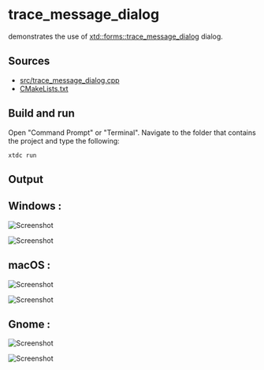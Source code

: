 # trace_message_dialog

demonstrates the use of [xtd::forms::trace_message_dialog](https://gammasoft71.github.io/xtd/reference_guides/latest/classxtd_1_1forms_1_1trace__message__dialog.html) dialog.

## Sources

* [src/trace_message_dialog.cpp](src/trace_message_dialog.cpp)
* [CMakeLists.txt](CMakeLists.txt)

## Build and run

Open "Command Prompt" or "Terminal". Navigate to the folder that contains the project and type the following:

```shell
xtdc run
```

## Output

## Windows :

![Screenshot](../../../../docs/pictures/examples/trace_message_dialog_w.png)

![Screenshot](../../../../docs/pictures/examples/trace_message_dialog_wd.png)

## macOS :

![Screenshot](../../../../docs/pictures/examples/trace_message_dialog_m.png)

![Screenshot](../../../../docs/pictures/examples/trace_message_dialog_md.png)

## Gnome :

![Screenshot](../../../../docs/pictures/examples/trace_message_dialog_g.png)

![Screenshot](../../../../docs/pictures/examples/trace_message_dialog_gd.png)
